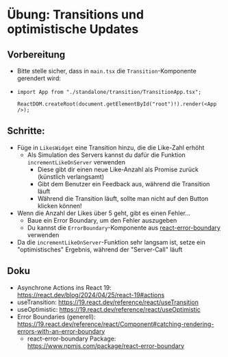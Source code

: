 # Übung: Transitions und optimistische Updates

## Vorbereitung

* Bitte stelle sicher, dass in `main.tsx` die `Transition`-Komponente gerendert wird:
* ```tsx
  import App from "./standalone/transition/TransitionApp.tsx";
  
  ReactDOM.createRoot(document.getElementById("root")!).render(<App />);
  ```
  
## Schritte:

* Füge in `LikesWidget` eine Transition hinzu, die die Like-Zahl erhöht
  * Als Simulation des Servers kannst du dafür die Funktion `incrementLikeOnServer` verwenden
    * Diese gibt dir einen neue Like-Anzahl als Promise zurück (künstlich verlangsamt)
    * Gibt dem Benutzer ein Feedback aus, während die Transition läuft
    * Während die Transition läuft, sollte man nicht auf den Button klicken können!
* Wenn die Anzahl der Likes über 5 geht, gibt es einen Fehler...
  * Baue ein Error Boundary, um den Fehler auszugeben
  * Du kannst die `ErrorBoundary`-Komponente aus [react-error-boundary](https://www.npmjs.com/package/react-error-boundary) verwenden
* Da die `incrementLikeOnServer`-Funktion sehr langsam ist, setze ein "optimistisches" Ergebnis, während der "Server-Call" läuft 

## Doku

* Asynchrone Actions ins React 19: https://react.dev/blog/2024/04/25/react-19#actions
* useTransition: https://19.react.dev/reference/react/useTransition
* useOptimistic: https://19.react.dev/reference/react/useOptimistic
* Error Boundaries (generell): https://19.react.dev/reference/react/Component#catching-rendering-errors-with-an-error-boundary
  * react-error-boundary Package: https://www.npmjs.com/package/react-error-boundary
  